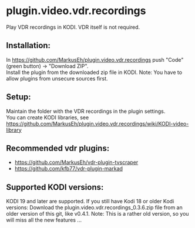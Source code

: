 # plugin.video.vdr.recordings
Play VDR recordings in KODI. VDR itself is not required.

## Installation:
In https://github.com/MarkusEh/plugin.video.vdr.recordings push "Code" (green button) -> "Download ZIP".  
Install the plugin from the downloaded zip file in KODI. Note: You have to allow plugins from unsecure sources first.

## Setup:
Maintain the folder with the VDR recordings in the plugin settings.  
You can create KODI libraries, see https://github.com/MarkusEh/plugin.video.vdr.recordings/wiki/KODI-video-library

## Recommended vdr plugins:
- https://github.com/MarkusEh/vdr-plugin-tvscraper
- https://github.com/kfb77/vdr-plugin-markad

## Supported KODI versions:
KODI 19 and later are supported. If you still have Kodi 18 or older Kodi versions: Download the plugin.video.vdr.recordings_0.3.6.zip file from an older version of this git, like v0.4.1. Note: This is a rather old version, so you will miss all the new features ...
